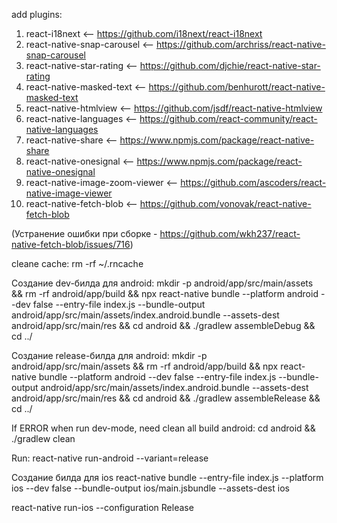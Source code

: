 add plugins: 

1) react-i18next <-- https://github.com/i18next/react-i18next
2) react-native-snap-carousel <-- https://github.com/archriss/react-native-snap-carousel
3) react-native-star-rating <-- https://github.com/djchie/react-native-star-rating
4) react-native-masked-text <-- https://github.com/benhurott/react-native-masked-text
5) react-native-htmlview <-- https://github.com/jsdf/react-native-htmlview
6) react-native-languages <-- https://github.com/react-community/react-native-languages
7) react-native-share <-- https://www.npmjs.com/package/react-native-share
8) react-native-onesignal <-- https://www.npmjs.com/package/react-native-onesignal
9) react-native-image-zoom-viewer <-- https://github.com/ascoders/react-native-image-viewer
10) react-native-fetch-blob <-- https://github.com/vonovak/react-native-fetch-blob

(Устранение ошибки при сборке - https://github.com/wkh237/react-native-fetch-blob/issues/716)

cleane cache: 
rm -rf ~/.rncache

Создание dev-билда для android:
mkdir -p android/app/src/main/assets && rm -rf android/app/build && npx react-native bundle --platform android --dev false --entry-file index.js --bundle-output android/app/src/main/assets/index.android.bundle --assets-dest android/app/src/main/res && cd android && ./gradlew assembleDebug && cd ../

Создание release-билда для android:
mkdir -p android/app/src/main/assets && rm -rf android/app/build && npx react-native bundle --platform android --dev false --entry-file index.js --bundle-output android/app/src/main/assets/index.android.bundle --assets-dest android/app/src/main/res && cd android && ./gradlew assembleRelease && cd ../

If ERROR when run dev-mode, need clean all build android:
cd android && ./gradlew clean

Run: react-native run-android --variant=release

Создание билда для ios
react-native bundle --entry-file index.js --platform ios --dev false --bundle-output ios/main.jsbundle --assets-dest ios

react-native run-ios --configuration Release